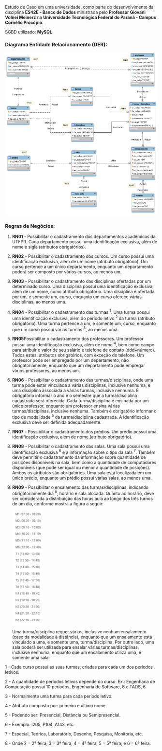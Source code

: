 Estudo de Caso em uma universidade, como parte do desenvolvimento da disciplina **ES42E - Banco de Dados** ministrada pelo **Professor Giovani Volnei Meinerz** na **Universidade Tecnológica Federal do Paraná - Campus Cornélio Procópio**.

SGBD utilizado: **MySQL**

### Diagrama Entidade Relacionamento (DER):

<img src="images\DER_EC_universidade.png" width="600">

### Regras de Negócios:

1. **RN01** - Possibilitar o cadastramento dos departamentos acadêmicos da UTFPR. Cada departamento possui uma identificação exclusiva, além de nome e sigla (atributos obrigatórios).
2. **RN02** - Possibilitar o cadastramento dos cursos. Um curso possui uma identificação exclusiva, além de um nome (atributo obrigatório). Um curso pertence a um único departamento, enquanto um departamento poderá ser composto por vários cursos, ao menos um.
3. **RN03** - Possibilitar o cadastramento das disciplinas ofertadas por um determinado curso. Uma disciplina possui uma identificação exclusiva, além de um nome, como atributo obrigatório. Uma disciplina é ofertada por um, e somente um, curso, enquanto um curso oferece várias disciplinas, ao menos uma.
4. **RN04** - Possibilitar o cadastramento das turmas $^{1}$. Uma turma possui uma identificação exclusiva, além do período letivo $^{2}$ da turma (atributo obrigatório). Uma turma pertence a um, e somente um, curso, enquanto que um curso possui várias turmas $^{3}$, ao menos uma.
5. **RN05**Possibilitar o cadastramento dos professores. Um professor possui uma identificação exclusiva, além de nome $^{4}$, bem como campo para atribuir o valor de seu salário e telefone de contato (ddd+número). Todos estes, atributos obrigatórios, com exceção do telefone. Um professor pode ser empregado por um departamento, não obrigatoriamente, enquanto que um departamento pode empregar vários professores, ao menos um.
6. **RN06** - Possibilitar o cadastramento das turmas/disciplinas, onde uma turma pode estar vinculada a várias disciplinas, inclusive nenhuma, e uma disciplina associada a várias turmas, inclusive nenhuma. É obrigatório informar o ano e o semestre que a turma/disciplina cadastrada será oferecida. Cada turma/disciplina é ensinada por um único professor, enquanto um professor ensina várias turmas/disciplinas, inclusive nenhuma. Também é obrigatório informar o tipo de modalidade $^{5}$ da turma/disciplina cadastrada. A identificação exclusiva deve ser definida adequadamente.
7. **RN07** - Possibilitar o cadastramento dos prédios. Um prédio possui uma identificação exclusiva, além de nome (atributo obrigatório).
8. **RN08** - Possibilitar o cadastramento das salas. Uma sala possui uma identificação exclusiva $^{6}$ e a informação sobre o tipo da sala $^{7}$. Também deve permitir o cadastramento da informação sobre quantidade de posições disponíveis na sala, bem como a quantidade de computadores disponíveis (que pode ser igual ou menor a quantidade de posições). Ambos os atributos são obrigatórios. Uma sala está localizada em um único prédio, enquanto um prédio possui várias salas, ao menos uma.
9. **RN09** - Possibilitar o ensalamento das turmas/disciplinas, indicando obrigatoriamente dia $^{8}$, horário e sala alocada. Quanto ao horário, deve ser considerada a distribuição das horas aula ao longo dos três turnos de um dia, conforme mostra a figura a seguir:

    <img src="images\EC_universidade_ensalamento.png" width="100">
    
    Uma turma/disciplina requer vários, inclusive nenhum ensalamento (caso da modalidade à distância), enquanto que um ensalamento está vinculado a uma, e somente uma, turma/disciplina. Por outro lado, uma sala poderá ser utilizada para ensalar várias turmas/disciplinas, inclusive nenhuma, enquanto que um ensalamento utiliza uma, e somente uma sala.

1 - Cada curso possui as suas turmas, criadas para cada um dos períodos letivos.

2 - A quantidade de períodos letivos depende do curso. Ex.: Engenharia de Computação possui 10 períodos, Engenharia de Software, 8 e TADS, 6.

3 - Normalmente uma turma para cada período letivo.

4 - Atributo composto por: primeiro e último nome.

5 - Podendo ser: Presencial, Distância ou Semipresencial.

6 - Exemplo: I205, P104, A143, etc.

7 - Especial, Teórica, Laboratório, Desenho, Pesquisa, Monitoria, etc.

8 - Onde 2 = 2ª feira; 3 = 3ª feira; 4 = 4ª feira; 5 = 5ª feira; e 6 = 6ª feira.